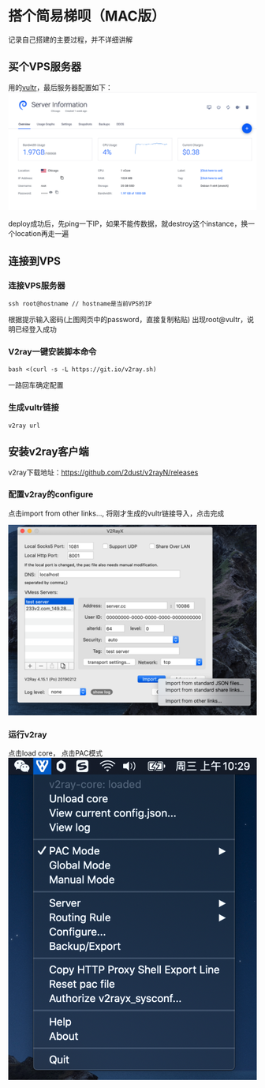 # 搭个简易梯呗（MAC版）

记录自己搭建的主要过程，并不详细讲解

## 买个VPS服务器

用的[vultr](https://my.vultr.com/)，最后服务器配置如下：
![vultr](images/vutrl.png 'vutrl配置')

deploy成功后，先ping一下IP，如果不能传数据，就destroy这个instance，换一个location再走一遍

## 连接到VPS

### 连接VPS服务器
```
ssh root@hostname // hostname是当前VPS的IP
```
根据提示输入密码(上图网页中的password，直接复制粘贴)
出现root@vultr，说明已经登入成功

###  V2ray一键安装脚本命令

```
bash <(curl -s -L https://git.io/v2ray.sh)
```
一路回车确定配置

### 生成vultr链接

```
v2ray url
```

## 安装v2ray客户端

v2ray下载地址：https://github.com/2dust/v2rayN/releases

### 配置v2ray的configure

点击import from other links..., 将刚才生成的vultr链接导入，点击完成

![v2ray](images/v2ray.png 'v2ray配置')



### 运行v2ray
点击load core， 点击PAC模式
![v2ray](images/v2ray2.png 'v2ray配置2')
